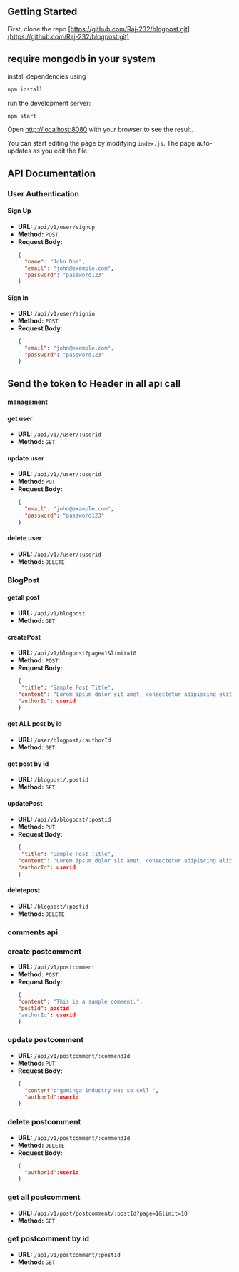 ## Getting Started

First, clone the repo [https://github.com/Raj-232/blogpost.git](https://github.com/Raj-232/blogpost.git)

## require mongodb in your system

install dependencies using
```bash
npm install

```
run the development server:

```bash
npm start

```

Open [http://localhost:8080](http://localhost:3000) with your browser to see the result.

You can start editing the page by modifying `index.js`. The page auto-updates as you edit the file.


## API Documentation

### User Authentication

#### Sign Up
- **URL:** `/api/v1/user/signup`
- **Method:** `POST`
- **Request Body:**
  ```json
  {
    "name": "John Doe",
    "email": "john@example.com",
    "password": "password123"
  }

#### Sign In
- **URL:** `/api/v1/user/signin`
- **Method:** `POST`
- **Request Body:**
  ```json
  {
    "email": "john@example.com",
    "password": "password123"
  }

## Send the token to Header in all api call


#### management

#### get  user

- **URL:** `/api/v1//user/:userid`
- **Method:** `GET`

#### update user
- **URL:** `/api/v1//user/:userid`
- **Method:** `PUT`
- **Request Body:**
  ```json
  {
    "email": "john@example.com",
    "password": "password123"
  }

#### delete user
- **URL:** `/api/v1//user/:userid`
- **Method:** `DELETE`

### BlogPost

#### getall post
- **URL:** `/api/v1/blogpost`
- **Method:** `GET`

#### createPost
- **URL:** `/api/v1/blogpost?page=1&limit=10`
- **Method:** `POST`
- **Request Body:**
  ```json
  {
   "title": "Sample Post Title",
  "content": "Lorem ipsum dolor sit amet, consectetur adipiscing elit.",
  "authorId": userid
  }
#### get ALL post by id
- **URL:** `/user/blogpost/:authorId`
- **Method:** `GET`

#### get post by id
- **URL:** `/blogpost/:postid`
- **Method:** `GET`

#### updatePost
- **URL:** `/api/v1/blogpost/:postid`
- **Method:** `PUT`
- **Request Body:**
  ```json
  {
   "title": "Sample Post Title",
  "content": "Lorem ipsum dolor sit amet, consectetur adipiscing elit.",
  "authorId": userid
  }
  
#### deletepost
- **URL:** `/blogpost/:postid`
- **Method:** `DELETE`

### comments api

### create postcomment
- **URL:** `/api/v1/postcomment`
- **Method:** `POST`
- **Request Body:**
  ```json
  {
  "content": "This is a sample comment.",
  "postId": postid
  "authorId": userid
  }
### update postcomment
- **URL:** `/api/v1/postcomment/:commendId`
- **Method:** `PUT`
- **Request Body:**
  ```json
  {
    "content":"gaminga industry was so coll ",
    "authorId":userid
  }

### delete postcomment
- **URL:** `/api/v1/postcomment/:commendId`
- **Method:** `DELETE`
- **Request Body:**
  ```json
  {
    "authorId":userid
  }

### get all postcomment
- **URL:** `/api/v1/post/postcomment/:postId?page=1&limit=10`
- **Method:** `GET`

### get postcomment by id
- **URL:** `/api/v1/postcomment/:postId`
- **Method:** `GET`
